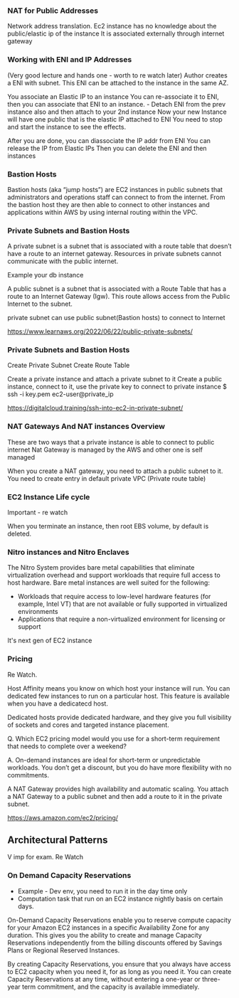 ### NAT for Public Addresses

Network address translation. Ec2 instance has no knowledge about the public/elastic ip of the instance
It is associated externally through internet gateway

### Working with ENI and IP Addresses
(Very good lecture and hands one - worth to re watch later)
Author creates a ENI with subnet.
This ENI can be attached to the instance in the same AZ.

You associate an Elastic IP to an instance
You can re-associate it to ENI, then you can associate that ENI to an instance.
    - Detach ENI from the prev instance also and then attach to your 2nd instance
Now your new Instance will have one public that is the elastic IP attached to ENI
You need to stop and start the instance to see the effects.

After you are done, you can diassociate the IP addr from ENI
You can release the IP from Elastic IPs
Then you can delete the ENI and then instances

### Bastion Hosts

Bastion hosts (aka “jump hosts”) are EC2 instances in public subnets that administrators and operations staff can connect to from the internet. From the bastion host they are then able to connect to other instances and applications within AWS by using internal routing within the VPC.



### Private Subnets and Bastion Hosts

A private subnet is a subnet that is associated with a route table that doesn’t have a route to an internet gateway. Resources in private subnets cannot communicate with the public internet.

Example your db instance

A public subnet is a subnet that is associated with a Route Table that has a route to an Internet Gateway (Igw). This route allows access from the Public Internet to the subnet.

private subnet can use public subnet(Bastion hosts) to connect to Internet

https://www.learnaws.org/2022/06/22/public-private-subnets/

### Private Subnets and Bastion Hosts   

Create Private Subnet
Create Route Table

Create a private instance and attach a private subnet to it
Create a public instance, connect to it, use the private key to connect to private instance
\$ ssh -i key.pem ec2-user@private_ip

https://digitalcloud.training/ssh-into-ec2-in-private-subnet/

### NAT Gateways And NAT instances Overview

These are two ways that a private instance is able to connect to public internet
Nat Gateway is managed by the AWS and other one is self managed

When you create a NAT gateway, you need to attach a public subnet to it.
You need to create entry in default private VPC (Private route table)

### EC2 Instance Life cycle

Important - re watch

When you terminate an instance, then root EBS volume, by default is deleted.

### Nitro instances and Nitro Enclaves

The Nitro System provides bare metal capabilities that eliminate virtualization overhead and support workloads that require full access to host hardware. Bare metal instances are well suited for the following:
* Workloads that require access to low-level hardware features (for example, Intel VT) that are not available or fully supported in virtualized environments
* Applications that require a non-virtualized environment for licensing or support

It's next gen of EC2 instance

### Pricing

Re Watch.

Host Affinity means you know on which host your instance will run.
You can dedicated few instances to run on a particular host.
This feature is available when you have a dedicatecd host.

Dedicated hosts provide dedicated hardware, and they give you full visibility of sockets and cores and targeted instance placement.

Q. Which EC2 pricing model would you use for a short-term requirement that needs to complete over a weekend?

A. On-demand instances are ideal for short-term or unpredictable workloads. You don’t get a discount, but you do have more flexibility with no commitments.

A NAT Gateway provides high availability and automatic scaling. You attach a NAT Gateway to a public subnet and then add a route to it in the private subnet.

https://aws.amazon.com/ec2/pricing/



## Architectural Patterns
V imp for exam. Re Watch

### On Demand Capacity Reservations

* Example - Dev env, you need to run it in the day time only
* Computation task that run on an EC2 instance nightly basis on certain days.

On-Demand Capacity Reservations enable you to reserve compute capacity for your Amazon EC2 instances in a specific Availability Zone for any duration. This gives you the ability to create and manage Capacity Reservations independently from the billing discounts offered by Savings Plans or Regional Reserved Instances.


By creating Capacity Reservations, you ensure that you always have access to EC2 capacity when you need it, for as long as you need it. You can create Capacity Reservations at any time, without entering a one-year or three-year term commitment, and the capacity is available immediately.





